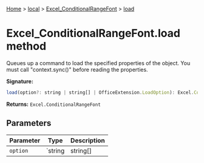 [Home](./index) &gt; [local](local.md) &gt; [Excel\_ConditionalRangeFont](local.excel_conditionalrangefont.md) &gt; [load](local.excel_conditionalrangefont.load.md)

# Excel\_ConditionalRangeFont.load method

Queues up a command to load the specified properties of the object. You must call "context.sync()" before reading the properties.

**Signature:**
```javascript
load(option?: string | string[] | OfficeExtension.LoadOption): Excel.ConditionalRangeFont;
```
**Returns:** `Excel.ConditionalRangeFont`

## Parameters

|  Parameter | Type | Description |
|  --- | --- | --- |
|  `option` | `string | string[] | OfficeExtension.LoadOption` |  |

